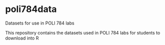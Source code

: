 # poli784data
Datasets for use in POLI 784 labs

This repository contains the datasets used in POLI 784 labs for students to download into R
